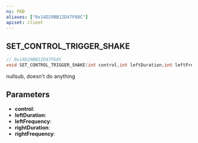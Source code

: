 ```yaml
---
ns: PAD
aliases: ["0x14D29BB12D47F68C"]
apiset: client
---
```

## SET_CONTROL_TRIGGER_SHAKE

```c
// 0x14D29BB12D47F68C
void SET_CONTROL_TRIGGER_SHAKE(int control,int leftDuration,int leftFrequency,int rightDuration,int rightFrequency);
```

nullsub, doesn't do anything

## Parameters
* **control**:
* **leftDuration**:
* **leftFrequency**:
* **rightDuration**:
* **rightFrequency**:



